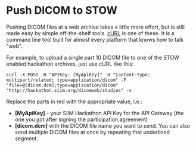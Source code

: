 # Push DICOM to STOW
Pushing DICOM files at a web archive takes a little more effort, but is still made easy by simple off-the-shelf tools. [cURL](http://curl.haxx.se/) is one of these. It is a command line tool built for almost every platform that knows how to talk "web".

For example, to upload a single part 10 DICOM file to one of the STOW enabled hackathon archives, just use cURL like this:

```curl -X POST -H "APIKey: [MyApiKey]" -H "Content-Type: multipart/related; type=application/dicom" -F "file=@[dicom.dcm];type=application/dicom" "http://hackathon.siim.org/dicomweb/studies" -v```

Replace the parts in red with the appropriate value, i.e.:
* **[MyApiKey]** - your SIIM Hackathon API Key for the API Gateway (the one you got after signing the participation agreement)
* **[dicom.dcm]** with the DICOM file name you want to send. You can also send multiple DICOM files at once by repeating that underlined segment.
